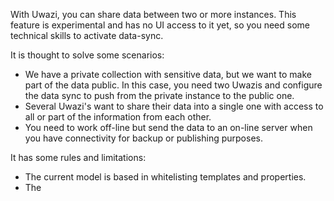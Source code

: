 With Uwazi, you can share data between two or more instances. This feature is experimental and has no UI access to it yet, so you need some technical skills to activate data-sync.

It is thought to solve some scenarios:
- We have a private collection with sensitive data, but we want to make part of the data public. In this case, you need two Uwazis and configure the data sync to push from the private instance to the public one.
- Several Uwazi's want to share their data into a single one with access to all or part of the information from each other.
- You need to work off-line but send the data to an on-line server when you have connectivity for backup or publishing purposes.

It has some rules and limitations:
- The current model is based in whitelisting templates and properties.
- The